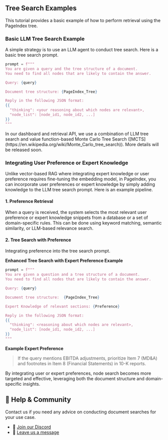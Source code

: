 ## Tree Search Examples
This tutorial provides a basic example of how to perform retrieval using the PageIndex tree.

### Basic LLM Tree Search Example
A simple strategy is to use an LLM agent to conduct tree search. Here is a basic tree search prompt.

```python
prompt = f"""
You are given a query and the tree structure of a document.
You need to find all nodes that are likely to contain the answer.

Query: {query}

Document tree structure: {PageIndex_Tree}

Reply in the following JSON format:
{{
  "thinking": <your reasoning about which nodes are relevant>,
  "node_list": [node_id1, node_id2, ...]
}}
"""
```
<callout>
In our dashboard and retrieval API, we use a combination of LLM tree search and value function-based Monte Carlo Tree Search ([MCTS](https://en.wikipedia.org/wiki/Monte_Carlo_tree_search)). More details will be released soon.
</callout>

### Integrating User Preference or Expert Knowledge
Unlike vector-based RAG where integrating expert knowledge or user preference requires fine-tuning the embedding model, in PageIndex, you can incorporate user preferences or expert knowledge by simply adding knowledge to the LLM tree search prompt. Here is an example pipeline.


#### 1. Preference Retrieval

When a query is received, the system selects the most relevant user preference or expert knowledge snippets from a database or a set of domain-specific rules. This can be done using keyword matching, semantic similarity, or LLM-based relevance search.

#### 2. Tree Search with Preference
Integrating preference into the tree search prompt.

**Enhanced Tree Search with Expert Preference Example**

```python
prompt = f"""
You are given a question and a tree structure of a document.
You need to find all nodes that are likely to contain the answer.

Query: {query}

Document tree structure:  {PageIndex_Tree}

Expert Knowledge of relevant sections: {Preference}

Reply in the following JSON format:
{{
  "thinking": <reasoning about which nodes are relevant>,
  "node_list": [node_id1, node_id2, ...]
}}
"""
```

**Example Expert Preference**
> If the query mentions EBITDA adjustments, prioritize Item 7 (MD&A) and footnotes in Item 8 (Financial Statements) in 10-K reports.



By integrating user or expert preferences, node search becomes more targeted and effective, leveraging both the document structure and domain-specific insights.

## 💬 Help & Community
Contact us if you need any advice on conducting document searches for your use case.

- 🤝 [Join our Discord](https://discord.gg/VuXuf29EUj)  
- 📨 [Leave us a message](https://ii2abc2jejf.typeform.com/to/tK3AXl8T)
